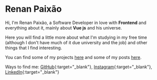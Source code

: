 # Renan Paixão

Hi, I'm Renan Paixão, a Software Developer in love with **Frontend** and everything about it, mainly about **Vue js**
and his universe. 

Here you will find a little more about what I'm studying in my free time (although I don't have much of it due 
university and the job) and other things that I find interesting.

You can find some of my projects [here](/projects) and some of my posts [here](/posts).

Ways to find me: [GitHub](https://github.com/RenanPaixao){:target="_blank"}, 
[Instagram](https://www.instagram.com/renanpaixao8/){:target="_blank"}, 
[LinkedIn](https://www.linkedin.com/in/renanpaixao/){:target="_blank"}
